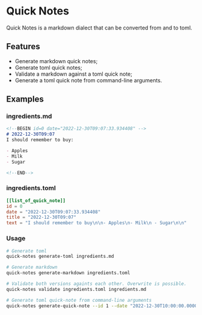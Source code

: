 # Quick Notes

Quick Notes is a markdown dialect that can be converted from and to toml.

## Features

- Generate markdown quick notes;
- Generate toml quick notes;
- Validate a markdown against a toml quick note;
- Generate a toml quick note from command-line arguments.

## Examples

### ingredients.md

```markdown
<!--BEGIN id=0 date="2022-12-30T09:07:33.934408" -->
# 2022-12-30T09:07
I should remember to buy:

- Apples
- Milk
- Sugar

<!--END-->
```

### ingredients.toml

```toml
[[list_of_quick_note]]
id = 0
date = "2022-12-30T09:07:33.934408"
title = "2022-12-30T09:07"
text = "I should remember to buy\n\n- Apples\n- Milk\n - Sugar\n\n"
```

### Usage

```bash
# Generate toml
quick-notes generate-toml ingredients.md

# Generate markdown
quick-notes generate-markdown ingredients.toml

# Validate both versions againts each other. Overwrite is possible.
quick-notes validate ingredients.toml ingredients.md

# Generate toml quick-note from command-line arguments
quick-notes generate-quick-note --id 1 --date "2022-12-30T10:00:00.000000" --title "Orange Book" "I want to buy the orange book"
```
 
